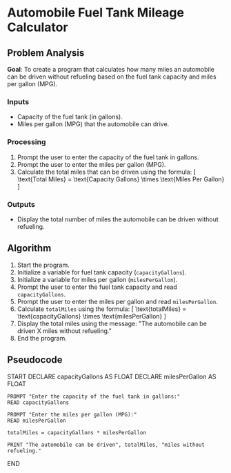 # Automobile Fuel Tank Mileage Calculator

## Problem Analysis
**Goal**: To create a program that calculates how many miles an automobile can be driven without refueling based on the fuel tank capacity and miles per gallon (MPG).

### Inputs
- Capacity of the fuel tank (in gallons).
- Miles per gallon (MPG) that the automobile can drive.

### Processing
1. Prompt the user to enter the capacity of the fuel tank in gallons.
2. Prompt the user to enter the miles per gallon (MPG).
3. Calculate the total miles that can be driven using the formula:
   \[
   \text{Total Miles} = \text{Capacity Gallons} \times \text{Miles Per Gallon}
   \]

### Outputs
- Display the total number of miles the automobile can be driven without refueling.

## Algorithm
1. Start the program.
2. Initialize a variable for fuel tank capacity (`capacityGallons`).
3. Initialize a variable for miles per gallon (`milesPerGallon`).
4. Prompt the user to enter the fuel tank capacity and read `capacityGallons`.
5. Prompt the user to enter the miles per gallon and read `milesPerGallon`.
6. Calculate `totalMiles` using the formula: 
   \[
   \text{totalMiles} = \text{capacityGallons} \times \text{milesPerGallon}
   \]
7. Display the total miles using the message: "The automobile can be driven X miles without refueling."
8. End the program.

## Pseudocode
START
    DECLARE capacityGallons AS FLOAT
    DECLARE milesPerGallon AS FLOAT

    PROMPT "Enter the capacity of the fuel tank in gallons:"
    READ capacityGallons

    PROMPT "Enter the miles per gallon (MPG):"
    READ milesPerGallon

    totalMiles = capacityGallons * milesPerGallon

    PRINT "The automobile can be driven", totalMiles, "miles without refueling."

END
